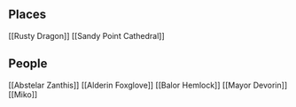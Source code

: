 ## Places

[[Rusty Dragon]]
[[Sandy Point Cathedral]]
## People

[[Abstelar Zanthis]]
[[Alderin Foxglove]]
[[Balor Hemlock]]
[[Mayor Devorin]]
[[Miko]]
